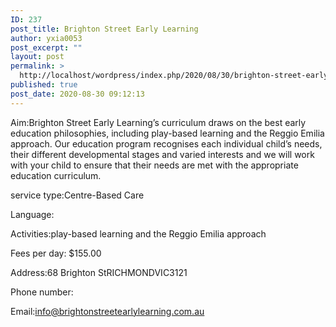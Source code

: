 ```yaml
---
ID: 237
post_title: Brighton Street Early Learning
author: yxia0053
post_excerpt: ""
layout: post
permalink: >
  http://localhost/wordpress/index.php/2020/08/30/brighton-street-early-learning/
published: true
post_date: 2020-08-30 09:12:13
---
```

Aim:Brighton Street Early Learning’s curriculum draws on the best early education philosophies, including play-based learning and the Reggio Emilia approach. Our education program recognises each individual child’s needs, their different developmental stages and varied interests and we will work with your child to ensure that their needs are met with the appropriate education curriculum.

service type:Centre-Based Care

Language:

Activities:play-based learning and the Reggio Emilia approach

Fees per day: $155.00

Address:68 Brighton StRICHMONDVIC3121

Phone number:

Email:info@brightonstreetearlylearning.com.au